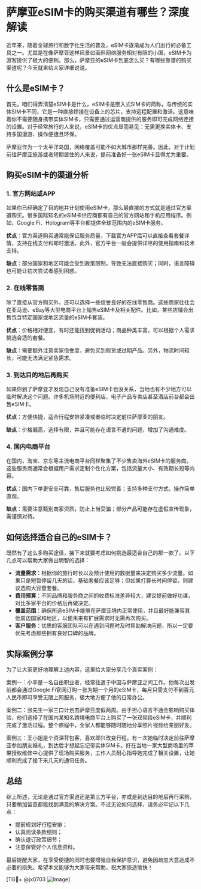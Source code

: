 # 萨摩亚eSIM卡的购买渠道有哪些？深度解读

近年来，随着全球旅行和数字化生活的普及，eSIM卡逐渐成为人们出行的必备工具之一。尤其是在像萨摩亚这样风景如画但网络服务相对有限的小国，eSIM卡为游客提供了极大的便利。那么，萨摩亚的eSIM卡到底怎么买？有哪些靠谱的购买渠道呢？今天就来给大家详细说说。

## 什么是eSIM卡？

首先，咱们得弄清楚eSIM卡是什么。eSIM卡是嵌入式SIM卡的简称，与传统的实体SIM卡不同，它是一种直接焊接在设备上的芯片，支持远程配置和激活。这意味着你不需要随身携带实体SIM卡，只需要通过运营商提供的服务即可完成网络连接的设置。对于经常旅行的人来说，eSIM卡的优点显而易见：无需更换实体卡、支持多国漫游、操作便捷且环保。

萨摩亚作为一个太平洋岛国，网络覆盖可能不如大城市那样完善。因此，对于计划前往萨摩亚旅游或者短期居住的人来说，提前准备好一张eSIM卡显得尤为重要。

## 购买eSIM卡的渠道分析

### 1. 官方网站或APP

如果你已经确定了目的地并计划使用eSIM卡，那么最直接的方式就是通过官方渠道购买。很多国际知名的eSIM卡供应商都有自己的官方网站和手机应用程序。例如，Google Fi、Hologram等平台都提供全球范围内的eSIM卡服务。

**优点**：官方渠道购买通常能保证服务质量，下载官方APP后可以直接查看套餐详情，支持在线支付和即时激活。此外，官方平台一般会提供详尽的使用指南和技术支持。

**缺点**：部分国家和地区可能会受到政策限制，导致无法直接购买；同时，语言障碍也可能让初次尝试者感到困惑。

### 2. 在线零售商

除了直接从官方购买外，还可以选择一些信誉良好的在线零售商。这些商家往往会在亚马逊、eBay等大型电商平台上销售eSIM卡及相关配件。比如，某些店铺会出售包含特定国家或地区流量的eSIM卡套装。

**优点**：价格相对便宜，有时还能找到促销活动；商品种类丰富，可以根据个人需求挑选合适的套餐。

**缺点**：需要额外注意卖家信誉度，避免买到假货或过期产品。另外，物流时间较长，可能无法满足紧急需求。

### 3. 到达目的地后再购买

如果你到了萨摩亚才发现自己没有准备eSIM卡也没关系，当地也有不少地方可以临时解决这个问题。许多机场附近的便利店、电子产品专卖店甚至酒店前台都会出售eSIM卡。

**优点**：方便快捷，适合行程安排紧凑或者临时决定前往萨摩亚的朋友。

**缺点**：价格偏高，选择有限，并且可能存在语言不通的问题，增加了沟通难度。

### 4. 国内电商平台

在国内，淘宝、京东等主流电商平台同样聚集了不少售卖海外eSIM卡的服务商。这些服务商通常会根据用户需求定制个性化方案，包括流量大小、有效期长短等内容。

**优点**：国内下单更安全可靠，售后服务也比较完善；支持多种支付方式，操作简单直观。

**缺点**：需要注意甄别商家资质，防止上当受骗；部分产品可能存在虚假宣传现象，需谨慎对待。

## 如何选择适合自己的eSIM卡？

既然有了这么多购买途径，接下来就要考虑如何挑选最适合自己的那一款了。以下几点可以帮助大家做出明智的选择：

- **流量需求**：根据你的旅行时长以及预计使用的数据量来决定购买多少流量。如果只是短暂停留几天的话，基础套餐应该足够；但如果打算长时间停留，则建议选购大容量套餐。
- **费用预算**：不同品牌和服务商之间的收费标准差异较大，建议提前做好功课，对比多家平台的价格后再做决定。
- **覆盖范围**：确保所选eSIM卡能够在萨摩亚境内正常使用，并且最好能兼容其他周边国家和地区，以便未来有扩展需求时无需再次购买。
- **客户服务**：优质的客服团队可以在遇到问题时及时帮助解决问题，所以一定要优先考虑那些拥有良好口碑的品牌。

## 实际案例分享

为了让大家更好地理解上述内容，这里给大家分享几个真实案例：

案例一：小李是一名自由职业者，经常往返于中国与萨摩亚之间工作。他每次出发前都会通过Google Fi官网订购一张为期一个月的eSIM卡，每月只需支付不到百元人民币即可享受无限上网服务，极大地方便了他的日常办公。

案例二：张先生一家三口计划去萨摩亚度假两周。由于担心语言不通会影响购买体验，他们选择了在国内某知名跨境电商平台上购买了一张双频段eSIM卡，并顺利完成了激活过程。整个旅程中，全家人都能够随时随地分享照片视频给亲朋好友。

案例三：王小姐是个资深背包客，喜欢即兴改变行程。有一次她临时决定前往萨摩亚参加朋友婚礼，到达后才想起忘记带实体SIM卡。好在当地一家大型商场里的苹果授权维修中心提供了现场购买服务，工作人员耐心指导她完成了相关设置，让她顺利完成了接下来几天的通讯任务。

## 总结

综上所述，无论是通过官方渠道还是第三方平台，亦或是到达目的地后再行采购，只要稍加留意都能找到满意的解决方案。不过无论如何选择，请务必牢记以下几点：
- 提前规划好行程安排；
- 认真阅读条款细则；
- 确认退订政策细节；
- 注意保管好个人信息资料。

最后提醒大家，在享受便捷的同时也要增强自我保护意识，避免因疏忽大意造成不必要的损失。希望本文能够为大家带来帮助，祝大家旅途愉快！

[TG💪+ @jx0703 ![Image](https://github.com/user-attachments/assets/dbca1d08-cadb-493c-b0ec-ad6f7a83f270)]